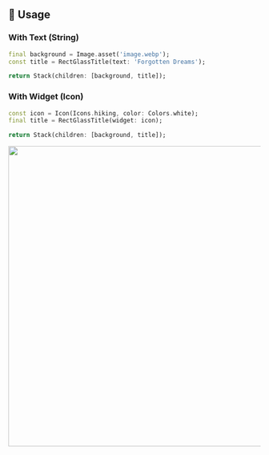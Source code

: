 ## 🚀 Usage

### With Text (String)

```dart
final background = Image.asset('image.webp');
const title = RectGlassTitle(text: 'Forgotten Dreams');

return Stack(children: [background, title]);
```

### With Widget (Icon)

```dart
const icon = Icon(Icons.hiking, color: Colors.white);
final title = RectGlassTitle(widget: icon);

return Stack(children: [background, title]);
```

[<img src="https://raw.githubusercontent.com/{{owner_id}}/{{project_id}}/master/images/screenshots/1.gif" width="600"/>](https://raw.githubusercontent.com/{{owner_id}}/{{project_id}}/master/images/screenshots/1.gif)
